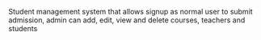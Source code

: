 
Student management system that allows signup as normal user to submit admission, admin can add, edit, view and delete courses, teachers and students
